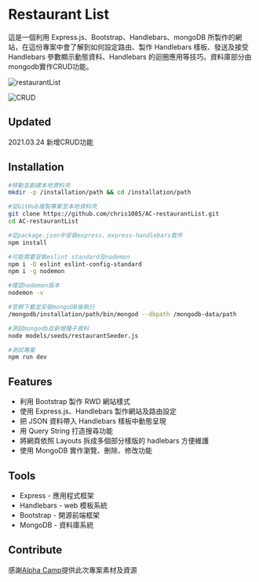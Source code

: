 # Restaurant List

這是一個利用 Express.js、Bootstrap、Handlebars、mongoDB 所製作的網站，在這份專案中會了解到如何設定路由、製作 Handlebars 樣板、發送及接受 Handlebars 參數顯示動態資料、Handlebars 的迴圈應用等技巧。資料庫部分由mongodb實作CRUD功能。

![restaurantList](https://github.com/chris1085/AC-restaurantList/blob/main/restaurantList.png)

![CRUD](https://github.com/chris1085/AC-restaurantList/blob/main/CRUD.png)

## Updated
2021.03.24 新增CRUD功能
## Installation

```bash
#移動並創建本地資料夾
mkdir -p /installation/path && cd /installation/path

#從GitHub複製專案至本地資料夾
git clone https://github.com/chris1085/AC-restaurantList.git
cd AC-restaurantList

#從package.json中安裝express、express-handlebars套件
npm install

#可能需要安裝eslint standard及nodemon
npm i -D eslint eslint-config-standard
npm i -g nodemon

#確認nodemon版本
nodemon -v

#官網下載並安裝mongoDB後執行
/mongodb/installation/path/bin/mongod --dbpath /mongodb-data/path

#測試mongodb並新增種子資料
node models/seeds/restaurantSeeder.js

#測試專案
npm run dev
```

## Features

- 利用 Bootstrap 製作 RWD 網站樣式
- 使用 Express.js、Handlebars 製作網站及路由設定
- 把 JSON 資料帶入 Handlebars 樣板中動態呈現
- 用 Query String 打造搜尋功能
- 將網頁依照 Layouts 拆成多個部分樣版的 hadlebars 方便維護
- 使用 MongoDB 實作瀏覽、刪除、修改功能

## Tools

- Express - 應用程式框架
- Handlebars - web 模板系統
- Bootstrap - 開源前端框架
- MongoDB - 資料庫系統


## Contribute

感謝[Alpha Camp](https://tw.alphacamp.co/)提供此次專案素材及資源
